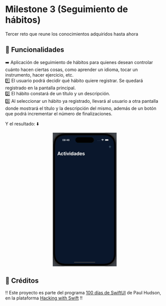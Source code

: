 # Milestone 3 (Seguimiento de hábitos)

Tercer reto que reune los conocimientos adquiridos hasta ahora

## 📱 Funcionalidades
➡️ Aplicación de seguimiento de hábitos para quienes desean controlar cuánto hacen ciertas cosas, como aprender un idioma, tocar un instrumento, hacer ejercicio, etc.  
1️⃣ El usuario podrá decidir qué hábito quiere registrar. Se quedará registrado en la pantalla principal.  
2️⃣ El hábito constará de un título y un descripción.  
3️⃣ Al seleccionar un hábito ya registrado, llevará al usuario a otra pantalla donde mostrará el título y la descripción del mismo, además de un botón que podrá incrementar el número de finalizaciones.  

Y el resultado: ⬇️

<p align="center">

  <img src="Milestone3.gif" width="203">
  
</p>

## 📌 Créditos
‼️ Este proyecto es parte del programa [100 días de SwiftUI](https://www.hackingwithswift.com/100/swiftui) de Paul Hudson, en la plataforma [Hacking with Swift](https://www.hackingwithswift.com) ‼️